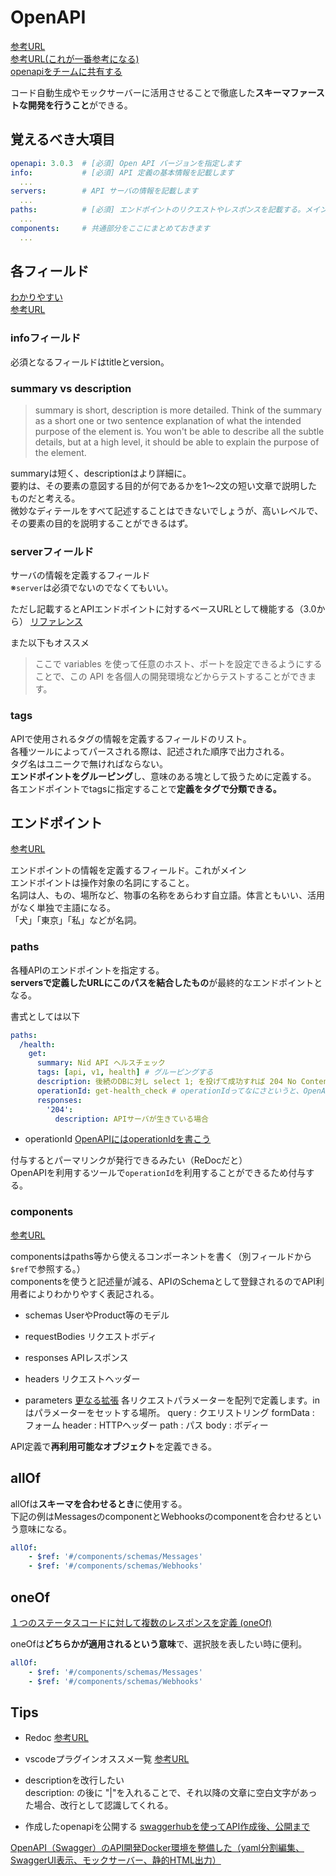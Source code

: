 # OpenAPI
[参考URL](https://zenn.dev/chida/articles/25f4016560f6bf)  
[参考URL(これが一番参考になる)](https://zenn.dev/mabubu0203/articles/a34937c9d5892f)  
[openapiをチームに共有する](https://zenn.dev/d_forest/articles/bec25d3a1b111ed37a09)  

コード自動生成やモックサーバーに活用させることで徹底した**スキーマファーストな開発を行うこと**ができる。

## 覚えるべき大項目

```yml
openapi: 3.0.3  # [必須] Open API バージョンを指定します
info:           # [必須] API 定義の基本情報を記載します
  ...
servers:        # API サーバの情報を記載します
  ...
paths:          # [必須] エンドポイントのリクエストやレスポンスを記載する。メインとなる部分
  ...
components:     # 共通部分をここにまとめておきます
  ...
```

## 各フィールド
[わかりやすい](https://zenn.dev/peraichi_blog/articles/01ges56ak79g2rket9wm27w9pc)  
[参考URL](https://www.alpha.co.jp/blog/202208_02)

### infoフィールド

必須となるフィールドはtitleとversion。

### summary vs description

>summary is short, description is more detailed.
>Think of the summary as a short one or two sentence explanation of what the intended purpose of the element is. You won't be able to describe all the subtle details, but at a high level, it should be able to explain the purpose of the element.

summaryは短く、descriptionはより詳細に。  
要約は、その要素の意図する目的が何であるかを1～2文の短い文章で説明したものだと考える。  
微妙なディテールをすべて記述することはできないでしょうが、高いレベルで、その要素の目的を説明することができるはず。

### serverフィールド

サーバの情報を定義するフィールド  
※`server`は必須でないのでなくてもいい。  

ただし記載するとAPIエンドポイントに対するベースURLとして機能する（3.0から）
[リファレンス](https://swagger.io/docs/specification/api-host-and-base-path/)

また以下もオススメ  
>ここで variables を使って任意のホスト、ポートを設定できるようにすることで、この API を各個人の開発環境などからテストすることができます。

### tags

APIで使用されるタグの情報を定義するフィールドのリスト。  
各種ツールによってパースされる際は、記述された順序で出力される。  
タグ名はユニークで無ければならない。  
**エンドポイントをグルーピング**し、意味のある塊として扱うために定義する。  
各エンドポイントでtagsに指定することで**定義をタグで分類できる。**  

## エンドポイント
[参考URL](https://zenn.dev/mabubu0203/articles/a34937c9d5892f)

エンドポイントの情報を定義するフィールド。これがメイン  
エンドポイントは操作対象の名詞にすること。  
名詞は人、もの、場所など、物事の名称をあらわす自立語。体言ともいい、活用がなく単独で主語になる。  
「犬」「東京」「私」などが名詞。

### paths

各種APIのエンドポイントを指定する。  
**serversで定義したURLにこのパスを結合したもの**が最終的なエンドポイントとなる。

書式としては以下
```yml
paths:
  /health:
    get:
      summary: Nid API ヘルスチェック
      tags: [api, v1, health] # グルーピングする
      description: 後続のDBに対し select 1; を投げて成功すれば 204 No Content を返す。失敗すれば Internal Server Error を返す。
      operationId: get-health_check # operationIdってなにさというと、OpenAPIのOperation Objectの一項目で、操作を識別するための一意な文字列のこと
      responses:
        '204':
          description: APIサーバが生きている場合
```

- operationId
[OpenAPIにはoperationIdを書こう](https://joe-noh.hatenablog.com/entry/2017/05/02/234247#:~:text=operationId%20%E3%81%A3%E3%81%A6%E3%81%AA%E3%81%AB,%E6%96%87%E5%AD%97%E5%88%97%E3%81%AE%E3%81%93%E3%81%A8%E3%81%A7%E3%81%99%E3%80%82)

付与するとパーマリンクが発行できるみたい（ReDocだと）  
OpenAPIを利用するツールで`operationId`を利用することができるため付与する。  

### components
[参考URL](https://qiita.com/shigeru10/items/8f20fafd04f7901da939)

componentsはpaths等から使えるコンポーネントを書く（別フィールドから`$ref`で参照する。）  
componentsを使うと記述量が減る、APIのSchemaとして登録されるのでAPI利用者によりわかりやすく表記される。

- schemas
UserやProduct等のモデル

- requestBodies
リクエストボディ

- responses
APIレスポンス

- headers
リクエストヘッダー

- parameters
[更なる拡張](https://developer.ntt.com/ja/blog/4d6d9b81-5a86-4828-9cee-cec6062342cc)
各リクエストパラメーターを配列で定義します。inはパラメーターをセットする場所。
query : クエリストリング
formData : フォーム
header : HTTPヘッダー
path : パス
body : ボディー


API定義で**再利用可能なオブジェクト**を定義できる。

## allOf

allOfは**スキーマを合わせるとき**に使用する。  
下記の例はMessagesのcomponentとWebhooksのcomponentを合わせるという意味になる。  
```yml
allOf:
    - $ref: '#/components/schemas/Messages'
    - $ref: '#/components/schemas/Webhooks'
```

## oneOf
[１つのステータスコードに対して複数のレスポンスを定義 (oneOf)](https://thinline196.hatenablog.com/entry/2019/09/18/181947)

oneOfは**どちらかが適用されるという意味**で、選択肢を表したい時に便利。  
```yml
allOf:
    - $ref: '#/components/schemas/Messages'
    - $ref: '#/components/schemas/Webhooks'
```

## Tips
- Redoc
[参考URL](https://qiita.com/rhirabay/items/59c134aa052dbc4b982b)  

- vscodeプラグインオススメ一覧
[参考URL](https://zenn.dev/s_t_pool/articles/954dfe51b950c18d08e9)  

- descriptionを改行したい  
description: の後に "|"を入れることで、それ以降の文章に空白文字があった場合、改行として認識してくれる。

- 作成したopenapiを公開する
[swaggerhubを使ってAPI作成後、公開まで](https://qiita.com/koki-iwaizumi/items/9235fb69f2773c95f21b)

[OpenAPI（Swagger）のAPI開発Docker環境を整備した（yaml分割編集、SwaggerUI表示、モックサーバー、静的HTML出力）](https://qiita.com/minato-naka/items/3b0bcf0788a2150f3171)
